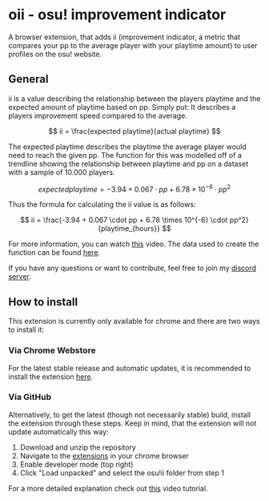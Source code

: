 # oii - osu! improvement indicator

A browser extension, that adds ii (improvement indicator, a metric that compares your pp to the average player with your playtime amount) to user profiles on the osu! website.


## General

ii is a value describing the relationship between the players playtime and the expected amount of playtime based on pp. Simply put: It describes a players improvement speed compared to the average.

$$
ii = \frac{expected playtime}{actual playtime} 
$$

The expected playtime describes the playtime the average player would need to reach the given pp. The function for this was modelled off of a trendline showing the relationship between playtime and pp on a dataset with a sample of 10.000 players.

$$
expected playtime = -3.94 + 0.067 \cdot pp + 6.78 \times 10^{-6} \cdot pp^2
$$

Thus the formula for calculating the ii value is as follows:

$$
ii = \frac{-3.94 + 0.067 \cdot pp + 6.78 \times 10^{-6} \cdot pp^2}{playtime_{hours}} 
$$


For more information, you can watch [this](https://www.youtube.com/watch?v=F8qqWkmtCG0) video. The data used to create the function can be found [here](https://docs.google.com/spreadsheets/d/1uiXBByPjOqOvEGd0QbGaDst6KkuVsww2Q0ropcMlTVY).

If you have any questions or want to contribute, feel free to join my [discord server](https://discord.com/invite/cT6vzbvpe8).

## How to install

This extension is currently only available for chrome and there are two ways to install it:

### Via Chrome Webstore

For the latest stable release and automatic updates, it is recommended to install the extension [here](https://chromewebstore.google.com/detail/oii/dmodoodhamgjfnfnokgflekfjgjagpna).

### Via GitHub

Alternatively, to get the latest (though not necessarily stable) build, install the extension through these steps. Keep in mind, that the extension will not update automatically this way:

1. Download and unzip the repository
2. Navigate to the [extensions](chrome://extensions/) in your chrome browser
3. Enable developer mode (top right)
4. Click "Load unpacked" and select the osu!ii folder from step 1

For a more detailed explanation check out [this](https://www.youtube.com/watch?v=nmSpWQJuTaQ) video tutorial.


